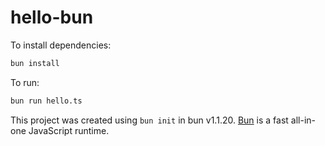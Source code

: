 # hello-bun

To install dependencies:

```bash
bun install
```

To run:

```bash
bun run hello.ts
```

This project was created using `bun init` in bun v1.1.20. [Bun](https://bun.sh) is a fast all-in-one JavaScript runtime.
